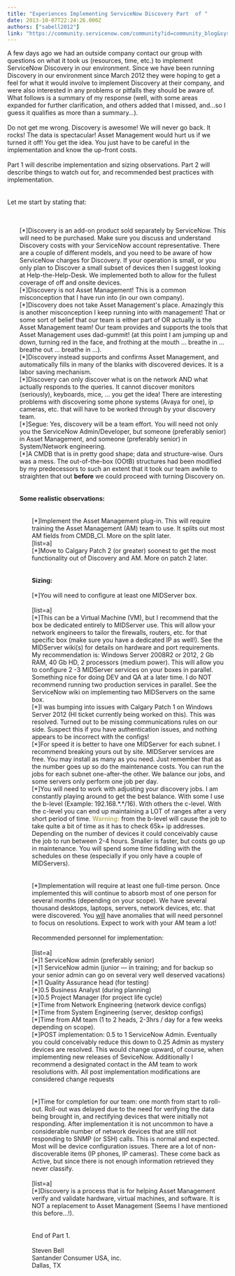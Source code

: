 ```yaml
---
title: "Experiences Implementing ServiceNow Discovery Part  of "
date: 2013-10-07T22:24:26.000Z
authors: ["sabell2012"]
link: "https://community.servicenow.com/community?id=community_blog&sys_id=4b5c2aa1dbd0dbc01dcaf3231f96195e"
---
```

<p>A few days ago we had an outside company contact our group with questions on what it took us (resources, time, etc.) to implement ServiceNow Discovery in our environment. Since we have been running Discovery in our environment since March 2012 they were hoping to get a feel for what it would involve to implement Discovery at their company, and were also interested in any problems or pitfalls they should be aware of. What follows is a summary of my response (well, with some areas expanded for further clarification, and others added that I missed, and…so I guess it qualifies as more than a summary…).<br /><br />Do not get me wrong. Discovery is awesome! We will never go back. It rocks! The data is spectacular! Asset Management would hurt us if we turned it off! You get the idea. You just have to be careful in the implementation and know the up-front costs.<br /><br />Part 1 will describe implementation and sizing observations. Part 2 will describe things to watch out for, and recommended best practices with implementation.<br /><br /><!--break--><br />Let me start by stating that:<br /><br /><div style="margin-left: 2em"><br />[*]Discovery is an add-on product sold separately by ServiceNow. This will need to be purchased. Make sure you discuss and understand Discovery costs with your ServiceNow account representative. There are a couple of different models, and you need to be aware of how ServiceNow charges for Discovery. If your operation is small, or you only plan to Discover a small subset of devices then I suggest looking at Help-the-Help-Desk. We implemented both to allow for the fullest coverage of off and onsite devices.<br />[*]Discovery is not Asset Management! This is a common misconception that I have run into (in our own company).<br />[*]Discovery does not take Asset Management's place. Amazingly this is another misconception I keep running into with management! That or some sort of belief that our team is either part of OR actually is the Asset Management team! Our team provides and supports the tools that Asset Management uses dad-gummit! (at this point I am jumping up and down, turning red in the face, and frothing at the mouth … breathe in … breathe out … breathe in ...).<br />[*]Discovery instead supports and confirms Asset Management, and automatically fills in many of the blanks with discovered devices. It is a labor saving mechanism.<br />[*]Discovery can only discover what is on the network AND what actually responds to the queries. It cannot discover monitors (seriously), keyboards, mice, … you get the idea! There are interesting problems with discovering some phone systems (Avaya for one), ip cameras, etc. that will have to be worked through by your discovery team.<br />[*]Segue: Yes, discovery will be a team effort. You will need not only you the ServiceNow Admin/Developer, but someone (preferably senior) in Asset Management, and someone (preferably senior) in System/Network engineering.<br />[*]A CMDB that is in pretty good shape; data and structure-wise. Ours was a mess. The out-of-the-box (OOtB) structures had been modified by my predecessors to such an extent that it took our team awhile to straighten that out <strong>before</strong> we could proceed with turning Discovery on.<br /><br /><br /><strong>Some realistic observations:</strong><br /><br /><div style="margin-left: 2em"><br />[*]Implement the Asset Management plug-in. This will require training the Asset Management (AM) team to use. It splits out most AM fields from CMDB_CI. More on the split later.<br />[list=a]<br />[*]Move to Calgary Patch 2 (or greater) soonest to get the most functionality out of Discovery and AM. More on patch 2 later.<br /><br /><br /><strong>Sizing:</strong><br /><br />[*]You will need to configure at least one MIDServer box.<br /><br />[list=a]<br />[*]This can be a Virtual Machine (VM), but I recommend that the box be dedicated entirely to MIDServer use. This will allow your network engineers to tailor the firewalls, routers, etc. for that specific box (make sure you have a dedicated IP as well!). See the MIDServer wiki(s) for details on hardware and port requirements. My recommendation is: Windows Server 2008R2 or 2012, 2 Gb RAM, 40 Gb HD, 2 processors (medium power). This will allow you to configure 2 -3 MIDServer services on your boxes in parallel. Something nice for doing DEV and QA at a later time. I do NOT recommend running two production services in parallel. See the ServiceNow wiki on implementing two MIDServers on the same box.<br />[*]I was bumping into issues with Calgary Patch 1 on Windows Server 2012 (HI ticket currently being worked on this). This was resolved. Turned out to be missing communications rules on our side. Suspect this if you have authentication issues, and nothing appears to be incorrect with the configs!<br />[*]For speed it is better to have one MIDServer for each subnet. I recommend breaking yours out by site. MIDServer services are free. You may install as many as you need. Just remember that as the number goes up so do the maintenance costs. You can run the jobs for each subnet one-after-the other. We balance our jobs, and some servers only perform one job per day.<br />[*]You will need to work with adjusting your discovery jobs. I am constantly playing around to get the best balance. With some I use the b-level (Example: 192.168.*.*/16). With others the c-level. With the c-level you can end up maintaining a LOT of ranges after a very short period of time. <font color='DarkKhaki'><strong>Warning:</strong></font> from the b-level will cause the job to take quite a bit of time as it has to check 65k+ ip addresses. Depending on the number of devices it could conceivably cause the job to run between 2-4 hours. Smaller is faster, but costs go up in maintenance. You will spend some time fiddling with the schedules on these (especially if you only have a couple of MIDServers).<br /><br /><br />[*]Implementation will require at least one full-time person. Once implemented this will continue to absorb most of one person for several months (depending on your scope). We have several thousand desktops, laptops, servers, network devices, etc. that were discovered. You <u>will</u> have anomalies that will need personnel to focus on resolutions. Expect to work with your AM team a lot!<br /><br />Recommended personnel for implementation:<br /><br />[list=a]<br />[*]1 ServiceNow admin (preferably senior)<br />[*]1 ServiceNow admin (junior — in training; and for backup so your senior admin can go on several very well deserved vacations)<br />[*]1 Quality Assurance head (for testing)<br />[*]0.5 Business Analyst (during planning)<br />[*]0.5 Project Manager (for project life cycle)<br />[*]Time from Network Engineering (network device configs)<br />[*]Time from System Engineering (server, desktop configs)<br />[*]Time from AM team (1 to 2 heads, 2-3hrs / day for a few weeks depending on scope).<br />[*]POST implementation: 0.5 to 1 ServiceNow Admin. Eventually you could conceivably reduce this down to 0.25 Admin as mystery devices are resolved. This would change upward, of course, when implementing new releases of SeviceNow. Additionally I recommend a designated contact in the AM team to work resolutions with. All post implementation modifications are considered change requests<br /><br /><br />[*]Time for completion for our team: one month from start to roll-out. Roll-out was delayed due to the need for verifying the data being brought in, and rectifying devices that were initially not responding. After implementation it is not uncommon to have a considerable number of network devices that are still not responding to SNMP (or SSH) calls. This is normal and expected. Most will be device configuration issues. There are a lot of non-discoverable items (IP phones, IP cameras). These come back as Active, but since there is not enough information retrieved they never classify.<br /><br />[list=a]<br />[*]Discovery is a process that is for helping Asset Management verify and validate hardware, virtual machines, and software. It is NOT a replacement to Asset Management (Seems I have mentioned this before…!).<br /><br /><br />End of Part 1.<br /><br />Steven Bell<br />Santander Consumer USA, inc.<br />Dallas, TX</div></div></p>